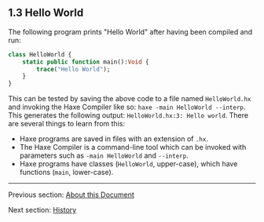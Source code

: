 ## 1.3 Hello World

The following program prints "Hello World" after having been compiled and run:

```haxe
class HelloWorld {
	static public function main():Void {
		trace("Hello World");
	}
}
```
This can be tested by saving the above code to a file named `HelloWorld.hx` and invoking the Haxe Compiler like so: `haxe -main HelloWorld --interp`. This generates the following output: `HelloWorld.hx:3: Hello world`. There are several things to learn from this:



* Haxe programs are saved in files with an extension of `.hx`.
* The Haxe Compiler is a command-line tool which can be invoked with parameters such as `-main HelloWorld` and `--interp`.
* Haxe programs have classes (`HelloWorld`, upper-case), which have functions (`main`, lower-case).

---

Previous section: [About this Document](introduction-about-this-document.md)

Next section: [History](introduction-haxe-history.md)